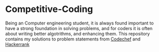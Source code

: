 # Competitive-Coding

Being an Computer engineering student, it is always found important to have a strong foundation in solving problems, and for coders it is often about writing better algotrithms, and enhancing them. 
This repository contains my solutions to problem statements from [Codechef](https://www.codechef.com/) and [Hackerrank](https://www.hackerrank.com/dashboard)
